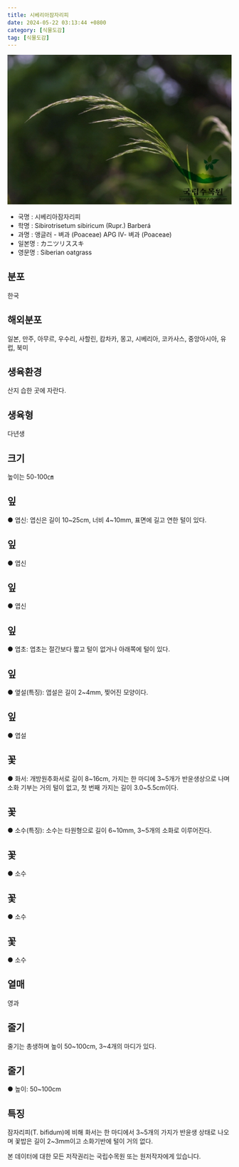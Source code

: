 ```yaml
---
title: 시베리아잠자리피
date: 2024-05-22 03:13:44 +0800
category: [식물도감]
tag: [식물도감]
---
```




![시베리아잠자리피](/assets/img/fileUpload/plants/basic/Gramineae/Trisetum/14781/2_th2.JPG)
- 국명 : 시베리아잠자리피
- 학명 : Sibirotrisetum sibiricum (Rupr.) Barberá
- 과명 : 앵글러 - 벼과 (Poaceae) APG Ⅳ- 벼과 (Poaceae)
- 일본명 : カニツリススキ
- 영문명 : Siberian oatgrass


## 분포
한국
## 해외분포
일본, 만주, 아무르, 우수리, 사할린, 캄차카, 몽고, 시베리아, 코카사스, 중앙아시아, 유럽, 북미
## 생육환경
산지 습한 곳에 자란다.
## 생육형
다년생
## 크기
높이는 50-100㎝
## 잎
● 엽신: 엽신은 길이 10~25cm, 너비 4~10mm, 표면에 길고 연한 털이 있다.
## 잎
● 엽신
## 잎
● 엽신
## 잎
● 엽초: 엽초는 절간보다 짧고 털이 없거나 아래쪽에 털이 있다.
## 잎
● 옆설(특징): 엽설은 길이 2~4mm, 찢어진 모양이다.
## 잎
● 엽설
## 꽃
● 화서: 개방원추화서로 길이 8~16cm, 가지는 한 마디에 3~5개가 반윤생상으로 나며 소화 기부는 거의 털이 없고, 첫 번째 가지는 길이 3.0~5.5cm이다.
## 꽃
● 소수(특징): 소수는 타원형으로 길이 6~10mm, 3~5개의 소화로 이루어진다.
## 꽃
● 소수
## 꽃
● 소수
## 꽃
● 소수
## 열매
영과
## 줄기
줄기는 총생하며 높이 50~100cm, 3~4개의 마디가 있다.
## 줄기
● 높이: 50~100cm
## 특징
잠자리피(T. bifidum)에 비해 화서는 한 마디에서 3~5개의 가지가 반윤생 상태로 나오며  꽃밥은 길이 2~3mm이고 소화기반에 털이 거의 없다.






본 데이터에 대한 모든 저작권리는 국립수목원 또는 원저작자에게 있습니다.
